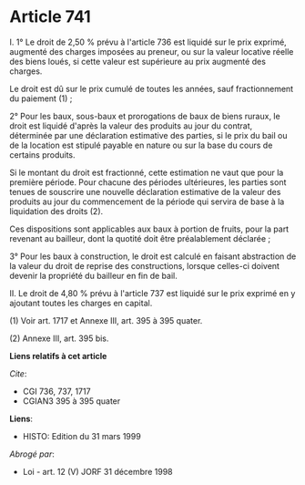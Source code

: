 # Article 741

I. 1° Le droit de 2,50 % prévu à l'article 736 est liquidé sur le prix exprimé, augmenté des charges imposées au preneur, ou
sur la valeur locative réelle des biens loués, si cette valeur est supérieure au prix augmenté des charges.

Le droit est dû sur le prix cumulé de toutes les années, sauf fractionnement du paiement (1) ;

2° Pour les baux, sous-baux et prorogations de baux de biens ruraux, le droit est liquidé d'après la valeur des produits au
jour du contrat, déterminée par une déclaration estimative des parties, si le prix du bail ou de la location est stipulé
payable en nature ou sur la base du cours de certains produits.

Si le montant du droit est fractionné, cette estimation ne vaut que pour la première période. Pour chacune des périodes
ultérieures, les parties sont tenues de souscrire une nouvelle déclaration estimative de la valeur des produits au jour du
commencement de la période qui servira de base à la liquidation des droits (2).

Ces dispositions sont applicables aux baux à portion de fruits, pour la part revenant au bailleur, dont la quotité doit être
préalablement déclarée ;

3° Pour les baux à construction, le droit est calculé en faisant abstraction de la valeur du droit de reprise des
constructions, lorsque celles-ci doivent devenir la propriété du bailleur en fin de bail.

II. Le droit de 4,80 % prévu à l'article 737 est liquidé sur le prix exprimé en y ajoutant toutes les charges en capital.

(1) Voir art. 1717 et Annexe III, art. 395 à 395 quater.

(2) Annexe III, art. 395 bis.

**Liens relatifs à cet article**

_Cite_:

  - CGI 736, 737, 1717
  - CGIAN3 395 à 395 quater

**Liens**:

  - HISTO: Edition du 31 mars 1999

_Abrogé par_:

  - Loi - art. 12 (V) JORF 31 décembre 1998
